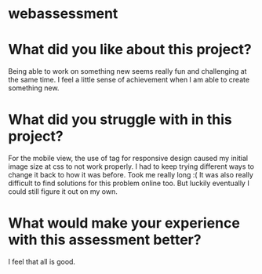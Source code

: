 # webassessment

# What did you like about this project?
Being able to work on something new seems really fun and challenging at the same time. I feel a little sense of achievement when I am able to create something new.

# What did you struggle with in this project?
For the mobile view, the use of <picture> tag for responsive design caused my initial image size at css to not work properly. I had to keep trying different ways to change it back to how it was before. Took me really long :( It was also really difficult to find solutions for this problem online too. But luckily eventually I could still figure it out on my own.
  
# What would make your experience with this assessment better?
I feel that all is good.

